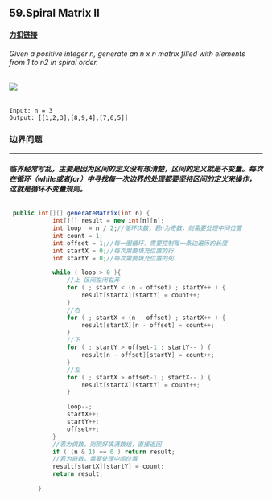 ## 59.Spiral Matrix II

#### [力扣链接](https://leetcode-cn.com/problems/spiral-matrix-ii/)

###### Given a positive integer n, generate an n x n matrix filled with elements from 1 to n2 in spiral order.

###### ![](https://assets.leetcode.com/uploads/2020/11/13/spiraln.jpg)

```
Input: n = 3
Output: [[1,2,3],[8,9,4],[7,6,5]]
```



### 边界问题

------

###### **临界经常写乱，主要是因为区间的定义没有想清楚，区间的定义就是不变量。每次在循环（while或者for）中寻找每一次边界的处理都要坚持区间的定义来操作，这就是循环不变量规则。**



```java
 public int[][] generateMatrix(int n) {
            int[][] result = new int[n][n];
            int loop  = n / 2;//循环次数，若n为奇数，则需要处理中间位置
            int count = 1;
            int offset = 1;//每一圈循环，需要控制每一条边遍历的长度
            int startX = 0;//每次需要填充位置的行
            int startY = 0;//每次需要填充位置的列

            while ( loop > 0 ){
                //上 区间左闭右开
                for ( ; startY < (n - offset) ; startY++ ) {
                    result[startX][startY] = count++;
                }
                //右
                for ( ; startX < (n - offset) ; startX++ ) {
                    result[startX][n - offset] = count++;
                }
				//下
                for ( ; startY > offset-1 ; startY-- ) {
                    result[n - offset][startY] = count++;
                }
				//左
                for ( ; startX > offset-1 ; startX-- ) {
                    result[startX][startY] = count++;
                }

                loop--;
                startX++;
                startY++;
                offset++;
            }
     		//若为偶数，则刚好填满数组，直接返回
            if ( (n & 1) == 0 ) return result;
     		//若为奇数，需要处理中间位置
            result[startX][startY] = count;
            return result;

        }
```

